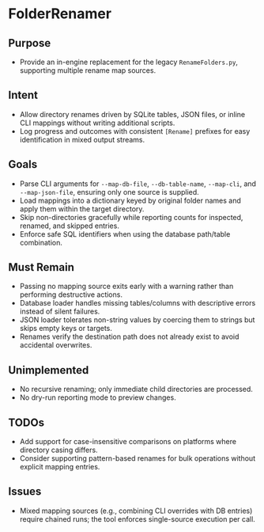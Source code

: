 # FolderRenamer

## Purpose
- Provide an in-engine replacement for the legacy `RenameFolders.py`, supporting multiple rename map sources.

## Intent
- Allow directory renames driven by SQLite tables, JSON files, or inline CLI mappings without writing additional scripts.
- Log progress and outcomes with consistent `[Rename]` prefixes for easy identification in mixed output streams.

## Goals
- Parse CLI arguments for `--map-db-file`, `--db-table-name`, `--map-cli`, and `--map-json-file`, ensuring only one source is supplied.
- Load mappings into a dictionary keyed by original folder names and apply them within the target directory.
- Skip non-directories gracefully while reporting counts for inspected, renamed, and skipped entries.
- Enforce safe SQL identifiers when using the database path/table combination.

## Must Remain
- Passing no mapping source exits early with a warning rather than performing destructive actions.
- Database loader handles missing tables/columns with descriptive errors instead of silent failures.
- JSON loader tolerates non-string values by coercing them to strings but skips empty keys or targets.
- Renames verify the destination path does not already exist to avoid accidental overwrites.

## Unimplemented
- No recursive renaming; only immediate child directories are processed.
- No dry-run reporting mode to preview changes.

## TODOs
- Add support for case-insensitive comparisons on platforms where directory casing differs.
- Consider supporting pattern-based renames for bulk operations without explicit mapping entries.

## Issues
- Mixed mapping sources (e.g., combining CLI overrides with DB entries) require chained runs; the tool enforces single-source execution per call.
